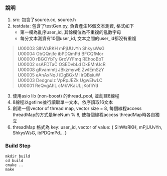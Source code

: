 ### 說明
1. src: 包含了source.cc, source.h  
2. testdata: 包含了testGen.py, 負責產生16個文本測資, 格式如下
   - 第一欄為亂序user_id, 其餘欄位為不重複的亂數字母
   - 每分文本測資有10個user_id, 文本之間的user_id都沒有重複
> U00003 SlhWsRKH mPjUUvYn ShkysWsG  
> U00004 ObQQnjfe ibPDQmPd BFCQfMor  
> U00000 rBGOYbTy GrxVYFmq REhooBbT  
> U00002 ssAFDTaC OSEDvbLd DkEMnUcR  
> U00008 gRvammtj JBkzmywE ZwIEmSzY  
> U00005 eAnAxNqJ iDgBGxMi irQBsiuW  
> U00003 Dedgnulz VpRpJEZk UgwEIwLC  
> U00001 ReQvgAhL cMkVKaUL jKofIiYd
3. 使用asio lib (non-boost) 的thread_pool, 並創建8線程
4. 8線程以getline並行讀取單一文本，依序讀取16文本
5. 創建一個vector of thread map, vector size = 8, 每個線程access threadMap的方式是lineNum % 8, 使每個線程access threadMap時各自獨立  
6. threadMap 格式為 key: user_id, vector of value: { SlhWsRKH, mPjUUvYn, ShkysWsG, ibPDQmPd... }  


### Build Step
```
mkdir build
cd build
cmake ..
make
```
